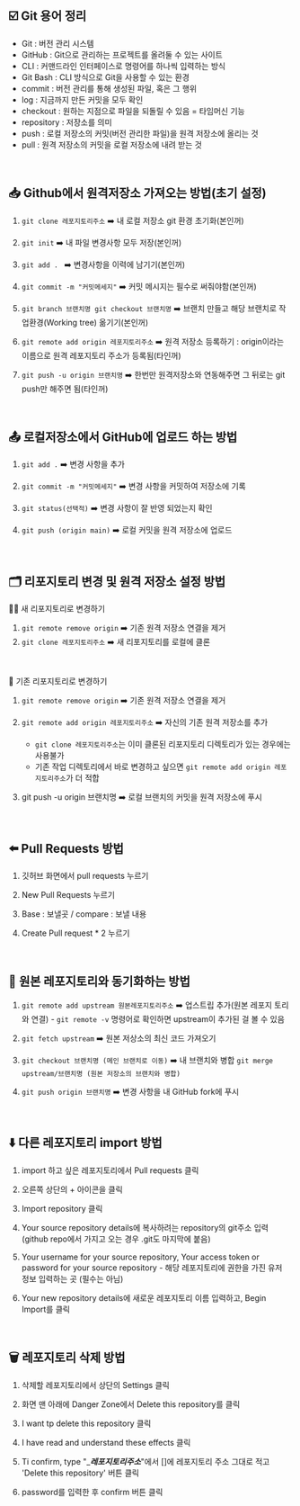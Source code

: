 ## ☑️ Git 용어 정리
* Git : 버전 관리 시스템
* GitHub : Git으로 관리하는 프로젝트를 올려둘 수 있는 사이트
* CLI : 커맨드라인 인터페이스로 명령어를 하나씩 입력하는 방식
* Git Bash : CLI 방식으로 Git을 사용할 수 있는 환경
* commit : 버전 관리를 통해 생성된 파일, 혹은 그 행위
* log : 지금까지 만든 커밋을 모두 확인
* checkout : 원하는 지점으로 파일을 되돌릴 수 있음 = 타임머신 기능
* repository : 저장소를 의미
* push : 로컬 저장소의 커밋(버전 관리한 파일)을 원격 저장소에 올리는 것
* pull : 원격 저장소의 커밋을 로컬 저장소에 내려 받는 것
<br>

## 📥 Github에서 원격저장소 가져오는 방법(초기 설정)

1. `git clone 레포지토리주소` ➡️ 내 로컬 저장소 git 환경 초기화(본인꺼)

2. `git init` ➡️ 내 파일 변경사항 모두 저장(본인꺼)

3. `git add . ` ➡️ 변경사항을 이력에 남기기(본인꺼)

4. `git commit -m "커밋메세지"` ➡️ 커밋 메시지는 필수로 써줘야함(본인꺼)

5. `git branch 브랜치명 git checkout 브랜치명` ➡️ 브랜치 만들고 해당 브랜치로 작업환경(Working tree) 옮기기(본인꺼)

6. `git remote add origin 레포지토리주소` ➡️ 원격 저장소 등록하기 : origin이라는 이름으로 원격 레포지토리 주소가 등록됨(타인꺼)

7. `git push -u origin 브랜치명` ➡️ 한번만 원격저장소와 연동해주면 그 뒤로는 git push만 해주면 됨(타인꺼)
  
<br>

## 📤 로컬저장소에서 GitHub에 업로드 하는 방법
  
1. `git add .` ➡️ 변경 사항을 추가

2. `git commit -m "커밋메세지"`  ➡️ 변경 사항을 커밋하여 저장소에 기록

3. `git status(선택적)` ➡️ 변경 사항이 잘 반영 되었는지 확인

4. `git push (origin main)` ➡️ 로컬 커밋을 원격 저장소에 업로드
<br>

## 🗂️ 리포지토리 변경 및 원격 저장소 설정 방법
⛓️‍💥 새 리포지토리로 변경하기
 1. `git remote remove origin` ➡️ 기존 원격 저장소 연결을 제거
 2. `git clone 레포지토리주소` ➡️ 새 리포지토리를 로컬에 클론
<br>

🔗 기존 리포지토리로 변경하기
 1. `git remote remove origin` ➡️ 기존 원격 저장소 연결을 제거
 2. `git remote add origin 레포지토리주소` ➡️ 자신의 기존 원격 저장소를 추가

    * `git clone 레포지토리주소`는 이미 클론된 리포지토리 디렉토리가 있는 경우에는 사용불가
    * 기존 작업 디렉토리에서 바로 변경하고 싶으면 `git remote add origin 레포지토리주소`가 더 적합

 3. git push -u origin 브랜치명 ➡️ 로컬 브랜치의 커밋을 원격 저장소에 푸시
<br>

## ⬅️ Pull Requests 방법
1. 깃허브 화면에서 pull requests 누르기

2. New Pull Requests 누르기

3. Base : 보낼곳 / compare : 보낼 내용

4. Create Pull request * 2 누르기
<br>

## 🔄 원본 레포지토리와 동기화하는 방법
1. `git remote add upstream 원본레포지토리주소` ➡️ 업스트립 추가(원본 레포지 토리와 연결) - `git remote -v` 명령어로 확인하면 upstream이 추가된 걸 볼 수 있음
   
2. `git fetch upstream` ➡️ 원본 저상소의 최신 코드 가져오기

3. `git checkout 브랜치명 (메인 브랜치로 이동)` ➡️ 내 브랜치와 병합
   `git merge upstream/브랜치명 (원본 저장소의 브랜치와 병합)`
    
4. `git push origin 브랜치명` ➡️ 변경 사항을 내 GitHub fork에 푸시
<br>

## ⬇️ 다른 레포지토리 import 방법
1. import 하고 싶은 레포지토리에서 Pull requests 클릭

2. 오른쪽 상단의 + 아이콘을 클릭

3. Import repository 클릭

4. Your source repository details에 복사하려는 repository의 git주소 입력(github repo에서 가지고 오는 경우 .git도 마지막에 붙음)

5. Your username for your source repository, Your access token or password for your source repository - 해당 레포지토리에 권한을 가진 유저 정보 입력하는 곳 (필수는 아님)

6. Your new repository details에 새로운 레포지토리 이름 입력하고, Begin Import를 클릭 
<br>

## 🗑️ 레포지토리 삭제 방법
1. 삭제할 레포지토리에서 상단의 Settings 클릭

2. 화면 맨 아래에 Danger Zone에서 Delete this repository를 클릭

3. I want tp delete this repository 클릭

4. I have read and understand these effects 클릭

3. Ti confirm, type "____레포지토리주소___"에서 []에 레포지토리 주소 그대로 적고 'Delete this repository' 버튼 클릭

4. password를 입력한 후 confirm 버튼 클릭

